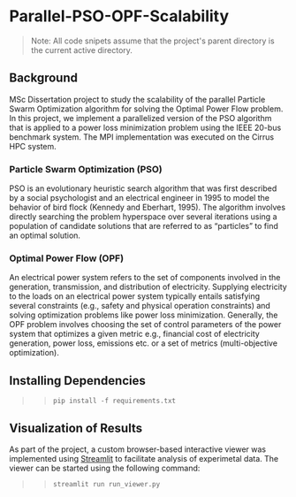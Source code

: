 # Parallel-PSO-OPF-Scalability

>Note: All code snipets assume that the project's parent directory is the current active directory.

## Background
MSc Dissertation project to study the scalability of the parallel Particle Swarm Optimization algorithm for solving the Optimal Power Flow problem.
In this project, we implement a parallelized version of the PSO algorithm that is applied to a power loss minimization problem using the IEEE 20-bus benchmark system. The MPI implementation was executed on the Cirrus HPC system. 

### Particle Swarm Optimization (PSO)
PSO is an evolutionary heuristic search algorithm that was first described by a social psychologist and an electrical engineer in 1995 to model the behavior of bird flock (Kennedy and Eberhart, 1995). The algorithm involves directly searching the problem hyperspace over several iterations using a population of candidate solutions that are referred to as “particles” to find an optimal solution.

### Optimal Power Flow (OPF)
An electrical power system refers to the set of components involved in the generation, transmission, and distribution of electricity. Supplying electricity to the loads on an electrical power system typically entails satisfying several constraints (e.g., safety and physical operation constraints) and solving optimization problems like power loss minimization. Generally, the OPF problem involves choosing the set of control parameters of the power system that optimizes a given metric e.g., financial cost of electricity generation, power loss, emissions etc. or a set of metrics (multi-objective optimization).

## Installing Dependencies 
>> <code>pip install -f requirements.txt</code>

## Visualization of Results
As part of the project, a custom browser-based interactive viewer was implemented using [Streamlit](https://www.streamlit.io/) to facilitate analysis of experimetal data. The viewer can be started using the following command:
>> <code>streamlit run run_viewer.py</code>
